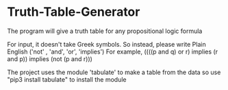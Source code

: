# Truth-Table-Generator
The program will give a truth table for any propositional logic formula

For input, it doesn't take Greek symbols. So instead, please write Plain English ('not' , 'and', 'or', 'implies')
For example, ((((p and q) or r) implies (r and p)) implies (not (p and r)))

The project uses the module 'tabulate' to make a table from the data
so use "pip3 install tabulate" to install the module
